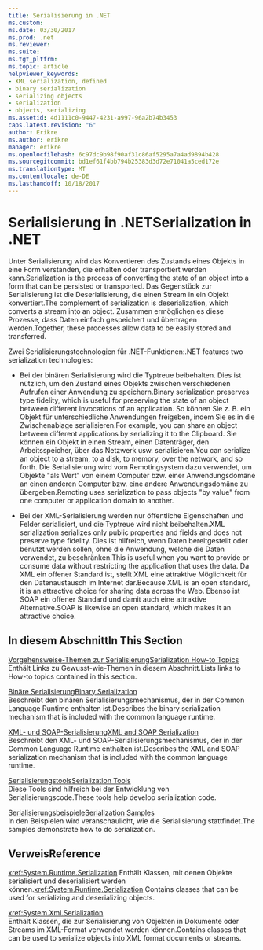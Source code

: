 ```yaml
---
title: Serialisierung in .NET
ms.custom: 
ms.date: 03/30/2017
ms.prod: .net
ms.reviewer: 
ms.suite: 
ms.tgt_pltfrm: 
ms.topic: article
helpviewer_keywords:
- XML serialization, defined
- binary serialization
- serializing objects
- serialization
- objects, serializing
ms.assetid: 4d1111c0-9447-4231-a997-96a2b74b3453
caps.latest.revision: "6"
author: Erikre
ms.author: erikre
manager: erikre
ms.openlocfilehash: 6c97dc9b98f90af31c86af5295a7a4ad9894b428
ms.sourcegitcommit: bd1ef61f4bb794b25383d3d72e71041a5ced172e
ms.translationtype: MT
ms.contentlocale: de-DE
ms.lasthandoff: 10/18/2017
---
```

# <a name="serialization-in-net"></a><span data-ttu-id="feecb-102">Serialisierung in .NET</span><span class="sxs-lookup"><span data-stu-id="feecb-102">Serialization in .NET</span></span>
<span data-ttu-id="feecb-103">Unter Serialisierung wird das Konvertieren des Zustands eines Objekts in eine Form verstanden, die erhalten oder transportiert werden kann.</span><span class="sxs-lookup"><span data-stu-id="feecb-103">Serialization is the process of converting the state of an object into a form that can be persisted or transported.</span></span> <span data-ttu-id="feecb-104">Das Gegenstück zur Serialisierung ist die Deserialisierung, die einen Stream in ein Objekt konvertiert.</span><span class="sxs-lookup"><span data-stu-id="feecb-104">The complement of serialization is deserialization, which converts a stream into an object.</span></span> <span data-ttu-id="feecb-105">Zusammen ermöglichen es diese Prozesse, dass Daten einfach gespeichert und übertragen werden.</span><span class="sxs-lookup"><span data-stu-id="feecb-105">Together, these processes allow data to be easily stored and transferred.</span></span>  
  
<span data-ttu-id="feecb-106">Zwei Serialisierungstechnologien für .NET-Funktionen:</span><span class="sxs-lookup"><span data-stu-id="feecb-106">.NET features two serialization technologies:</span></span>  
  
-   <span data-ttu-id="feecb-107">Bei der binären Serialisierung wird die Typtreue beibehalten. Dies ist nützlich, um den Zustand eines Objekts zwischen verschiedenen Aufrufen einer Anwendung zu speichern.</span><span class="sxs-lookup"><span data-stu-id="feecb-107">Binary serialization preserves type fidelity, which is useful for preserving the state of an object between different invocations of an application.</span></span> <span data-ttu-id="feecb-108">So können Sie z.&#160;B. ein Objekt für unterschiedliche Anwendungen freigeben, indem Sie es in die Zwischenablage serialisieren.</span><span class="sxs-lookup"><span data-stu-id="feecb-108">For example, you can share an object between different applications by serializing it to the Clipboard.</span></span> <span data-ttu-id="feecb-109">Sie können ein Objekt in einen Stream, einen Datenträger, den Arbeitsspeicher, über das Netzwerk usw. serialisieren.</span><span class="sxs-lookup"><span data-stu-id="feecb-109">You can serialize an object to a stream, to a disk, to memory, over the network, and so forth.</span></span> <span data-ttu-id="feecb-110">Die Serialisierung wird vom Remotingsystem dazu verwendet, um Objekte "als Wert" von einem Computer bzw. einer Anwendungsdomäne an einen anderen Computer bzw. eine andere Anwendungsdomäne zu übergeben.</span><span class="sxs-lookup"><span data-stu-id="feecb-110">Remoting uses serialization to pass objects "by value" from one computer or application domain to another.</span></span>  
  
-   <span data-ttu-id="feecb-111">Bei der XML-Serialisierung werden nur öffentliche Eigenschaften und Felder serialisiert, und die Typtreue wird nicht beibehalten.</span><span class="sxs-lookup"><span data-stu-id="feecb-111">XML serialization serializes only public properties and fields and does not preserve type fidelity.</span></span> <span data-ttu-id="feecb-112">Dies ist hilfreich, wenn Daten bereitgestellt oder benutzt werden sollen, ohne die Anwendung, welche die Daten verwendet, zu beschränken.</span><span class="sxs-lookup"><span data-stu-id="feecb-112">This is useful when you want to provide or consume data without restricting the application that uses the data.</span></span> <span data-ttu-id="feecb-113">Da XML ein offener Standard ist, stellt XML eine attraktive Möglichkeit für den Datenaustausch im Internet dar.</span><span class="sxs-lookup"><span data-stu-id="feecb-113">Because XML is an open standard, it is an attractive choice for sharing data across the Web.</span></span> <span data-ttu-id="feecb-114">Ebenso ist SOAP ein offener Standard und damit auch eine attraktive Alternative.</span><span class="sxs-lookup"><span data-stu-id="feecb-114">SOAP is likewise an open standard, which makes it an attractive choice.</span></span>  
  
## <a name="in-this-section"></a><span data-ttu-id="feecb-115">In diesem Abschnitt</span><span class="sxs-lookup"><span data-stu-id="feecb-115">In This Section</span></span>  
[<span data-ttu-id="feecb-116">Vorgehensweise-Themen zur Serialisierung</span><span class="sxs-lookup"><span data-stu-id="feecb-116">Serialization How-to Topics</span></span>](../../../docs/standard/serialization/serialization-how-to-topics.md)  
<span data-ttu-id="feecb-117">Enthält Links zu Gewusst-wie-Themen in diesem Abschnitt.</span><span class="sxs-lookup"><span data-stu-id="feecb-117">Lists links to How-to topics contained in this section.</span></span>
  
[<span data-ttu-id="feecb-118">Binäre Serialisierung</span><span class="sxs-lookup"><span data-stu-id="feecb-118">Binary Serialization</span></span>](../../../docs/standard/serialization/binary-serialization.md)  
<span data-ttu-id="feecb-119">Beschreibt den binären Serialisierungsmechanismus, der in der Common Language Runtime enthalten ist.</span><span class="sxs-lookup"><span data-stu-id="feecb-119">Describes the binary serialization mechanism that is included with the common language runtime.</span></span>

[<span data-ttu-id="feecb-120">XML- und SOAP-Serialisierung</span><span class="sxs-lookup"><span data-stu-id="feecb-120">XML and SOAP Serialization</span></span>](../../../docs/standard/serialization/xml-and-soap-serialization.md)  
<span data-ttu-id="feecb-121">Beschreibt den XML- und SOAP-Serialisierungsmechanismus, der in der Common Language Runtime enthalten ist.</span><span class="sxs-lookup"><span data-stu-id="feecb-121">Describes the XML and SOAP serialization mechanism that is included with the common language runtime.</span></span>

[<span data-ttu-id="feecb-122">Serialisierungstools</span><span class="sxs-lookup"><span data-stu-id="feecb-122">Serialization Tools</span></span>](../../../docs/standard/serialization/serialization-tools.md)  
<span data-ttu-id="feecb-123">Diese Tools sind hilfreich bei der Entwicklung von Serialisierungscode.</span><span class="sxs-lookup"><span data-stu-id="feecb-123">These tools help develop serialization code.</span></span>

[<span data-ttu-id="feecb-124">Serialisierungsbeispiele</span><span class="sxs-lookup"><span data-stu-id="feecb-124">Serialization Samples</span></span>](../../../docs/standard/serialization/serialization-samples.md)  
<span data-ttu-id="feecb-125">In den Beispielen wird veranschaulicht, wie die Serialisierung stattfindet.</span><span class="sxs-lookup"><span data-stu-id="feecb-125">The samples demonstrate how to do serialization.</span></span>

## <a name="reference"></a><span data-ttu-id="feecb-126">Verweis</span><span class="sxs-lookup"><span data-stu-id="feecb-126">Reference</span></span>
<span data-ttu-id="feecb-127"><xref:System.Runtime.Serialization> Enthält Klassen, mit denen Objekte serialisiert und deserialisiert werden können.</span><span class="sxs-lookup"><span data-stu-id="feecb-127"><xref:System.Runtime.Serialization> Contains classes that can be used for serializing and deserializing objects.</span></span>
  
<xref:System.Xml.Serialization>  
<span data-ttu-id="feecb-128">Enthält Klassen, die zur Serialisierung von Objekten in Dokumente oder Streams im XML-Format verwendet werden können.</span><span class="sxs-lookup"><span data-stu-id="feecb-128">Contains classes that can be used to serialize objects into XML format documents or streams.</span></span>